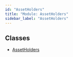 ```yaml
---
id: "AssetHolders"
title: "Module: AssetHolders"
sidebar_label: "AssetHolders"
---
```


## Classes

- [AssetHolders](../../../../../../classes/API/Entities/Asset/Fungible/AssetHolders/AssetHolders.md)
